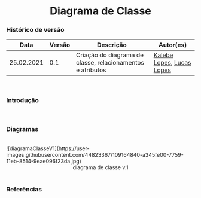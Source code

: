 # <center> Diagrama de Classe

### Histórico de versão
|Data | Versão | Descrição | Autor(es)
| -- | -- | -- | -- |
| 25.02.2021 | 0.1 | Criação do diagrama de classe, relacionamentos e atributos | [Kalebe Lopes](https://github.com/KalebeLopes), [Lucas Lopes](https://github.com/LucasPLopes)|
<br>

### Introdução
<br>


### Diagramas
<br>
![diagramaClasseV1](https://user-images.githubusercontent.com/44823367/109164840-a345fe00-7759-11eb-8514-9eae096f23da.jpg)

<div align="center"> 
diagrama de classe v.1
</div><br> 

### Referências


